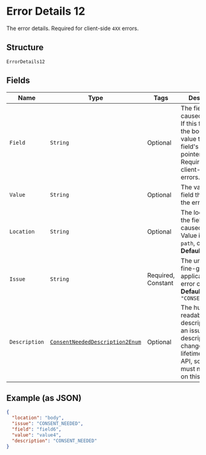 
# Error Details 12

The error details. Required for client-side `4XX` errors.

## Structure

`ErrorDetails12`

## Fields

| Name | Type | Tags | Description | Getter | Setter |
|  --- | --- | --- | --- | --- | --- |
| `Field` | `String` | Optional | The field that caused the error. If this field is in the body, set this value to the field's JSON pointer value. Required for client-side errors. | String getField() | setField(String field) |
| `Value` | `String` | Optional | The value of the field that caused the error. | String getValue() | setValue(String value) |
| `Location` | `String` | Optional | The location of the field that caused the error. Value is `body`, `path`, or `query`.<br>**Default**: `"body"` | String getLocation() | setLocation(String location) |
| `Issue` | `String` | Required, Constant | The unique, fine-grained application-level error code.<br>**Default**: `"CONSENT_NEEDED"` | String getIssue() | setIssue(String issue) |
| `Description` | [`ConsentNeededDescription2Enum`](../../doc/models/consent-needed-description-2-enum.md) | Optional | The human-readable description for an issue. The description can change over the lifetime of an API, so clients must not depend on this value. | ConsentNeededDescription2Enum getDescription() | setDescription(ConsentNeededDescription2Enum description) |

## Example (as JSON)

```json
{
  "location": "body",
  "issue": "CONSENT_NEEDED",
  "field": "field6",
  "value": "value4",
  "description": "CONSENT_NEEDED"
}
```

